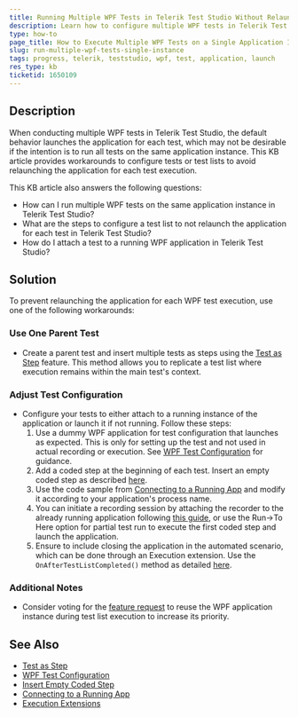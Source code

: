 ```yaml
---
title: Running Multiple WPF Tests in Telerik Test Studio Without Relaunching the Application
description: Learn how to configure multiple WPF tests in Telerik Test Studio to run on the same application instance without relaunching it.
type: how-to
page_title: How to Execute Multiple WPF Tests on a Single Application Instance in Telerik Test Studio
slug: run-multiple-wpf-tests-single-instance
tags: progress, telerik, teststudio, wpf, test, application, launch
res_type: kb
ticketid: 1650109
---
```


## Description

When conducting multiple WPF tests in Telerik Test Studio, the default behavior launches the application for each test, which may not be desirable if the intention is to run all tests on the same application instance. This KB article provides workarounds to configure tests or test lists to avoid relaunching the application for each test execution.

This KB article also answers the following questions:
- How can I run multiple WPF tests on the same application instance in Telerik Test Studio?
- What are the steps to configure a test list to not relaunch the application for each test in Telerik Test Studio?
- How do I attach a test to a running WPF application in Telerik Test Studio?

## Solution
To prevent relaunching the application for each WPF test execution, use one of the following workarounds:

### Use One Parent Test
- Create a parent test and insert multiple tests as steps using the [Test as Step](https://docs.telerik.com/teststudio/features/custom-steps/all-tests-common/test-as-step) feature. This method allows you to replicate a test list where execution remains within the main test's context.

### Adjust Test Configuration
- Configure your tests to either attach to a running instance of the application or launch it if not running. Follow these steps:
  1. Use a dummy WPF application for test configuration that launches as expected. This is only for setting up the test and not used in actual recording or execution. See [WPF Test Configuration](https://docs.telerik.com/teststudio/automated-tests/wpf/wpf-test) for guidance.
  2. Add a coded step at the beginning of each test. Insert an empty coded step as described [here](https://docs.telerik.com/teststudio/automated-tests/coded-tests/coded-step#insert-empty-coded-step).
  3. Use the code sample from [Connecting to a Running App](https://docs.telerik.com/teststudio/advanced-topics/coded-samples/wpf/connect-to-running-app) and modify it according to your application's process name.
  4. You can initiate a recording session by attaching the recorder to the already running application following [this guide](https://docs.telerik.com/teststudio/automated-tests/recording/overview#attach-the-recorder-to-a-running-application), or use the Run->To Here option for partial test run to execute the first coded step and launch the application.
  5. Ensure to include closing the application in the automated scenario, which can be done through an Execution extension. Use the `OnAfterTestListCompleted()` method as detailed [here](https://docs.telerik.com/teststudio/advanced-topics/coded-samples/general/execution-extensions).

### Additional Notes
- Consider voting for the [feature request](https://feedback.telerik.com/teststudio/1530999-reuse-wpf-application-in-test-list-execution) to reuse the WPF application instance during test list execution to increase its priority.

## See Also
- [Test as Step](https://docs.telerik.com/teststudio/features/custom-steps/all-tests-common/test-as-step)
- [WPF Test Configuration](https://docs.telerik.com/teststudio/automated-tests/wpf/wpf-test)
- [Insert Empty Coded Step](https://docs.telerik.com/teststudio/automated-tests/coded-tests/coded-step#insert-empty-coded-step)
- [Connecting to a Running App](https://docs.telerik.com/teststudio/advanced-topics/coded-samples/wpf/connect-to-running-app)
- [Execution Extensions](https://docs.telerik.com/teststudio/advanced-topics/coded-samples/general/execution-extensions)
